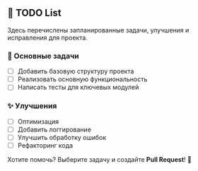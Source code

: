 
## **📌 TODO List**  

Здесь перечислены запланированные задачи, улучшения и исправления для проекта.  

### **🚀 Основные задачи**  
- [ ] Добавить базовую структуру проекта  
- [ ] Реализовать основную функциональность  
- [ ] Написать тесты для ключевых модулей  

### **✨ Улучшения**  
- [ ] Оптимизация
- [ ] Добавить логгирование  
- [ ] Улучшить обработку ошибок  
- [ ] Рефакторинг кода  

<!-- ### **🐛 Исправления ошибок**  
- [ ] Исправить баг с [описание проблемы] (#issue-number, если есть)  
- [ ] Починить падающие тесты  

### **📚 Документация**  
- [ ] Обновить README.md  
- [ ] Добавить примеры использования  
- [ ] Написать руководство для разработчиков  

### **🔍 Дополнительно**  
- [ ] Проверить совместимость с [библиотекой/версией]  
- [ ] Добавить поддержку [новой фичи/платформы]   -->

Хотите помочь? Выберите задачу и создайте **Pull Request**! 🚀  


<!-- ### **Как использовать?**  
- [x] ✔️ — выполнено  
- [ ] ❌ — не готово  

Можно ссылаться на **Issues** (`#1`) или **Pull Requests** (`PR #5`).  

Такой список помогает отслеживать прогресс и привлекать контрибьюторов. Хочешь что-то добавить или изменить? 😊 -->